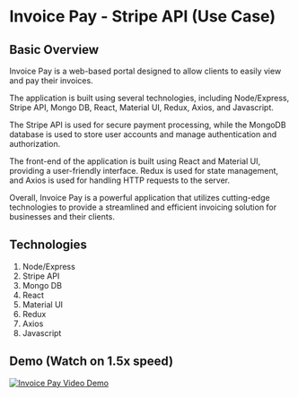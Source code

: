 # Invoice Pay - Stripe API (Use Case)

## Basic Overview
Invoice Pay is a web-based portal designed to allow clients to easily view and pay their invoices. 

The application is built using several technologies, including Node/Express, Stripe API, Mongo DB, React, Material UI, Redux, Axios, and Javascript. 

The Stripe API is used for secure payment processing, while the MongoDB database is used to store user accounts and manage authentication and authorization. 

The front-end of the application is built using React and Material UI, providing a user-friendly interface. Redux is used for state management, and Axios is used for handling HTTP requests to the server. 

Overall, Invoice Pay is a powerful application that utilizes cutting-edge technologies to provide a streamlined and efficient invoicing solution for businesses and their clients.

## Technologies 
1. Node/Express
1. Stripe API
1. Mongo DB
1. React
1. Material UI
1. Redux
1. Axios
1. Javascript


## Demo (Watch on 1.5x speed)
<a href="https://www.youtube.com/watch?v=sjEGhWhqDig" target="_blank" rel="noopener noreferrer" title="Invoice Pay Video Demo"><img alt="Invoice Pay Video Demo" /></a>
